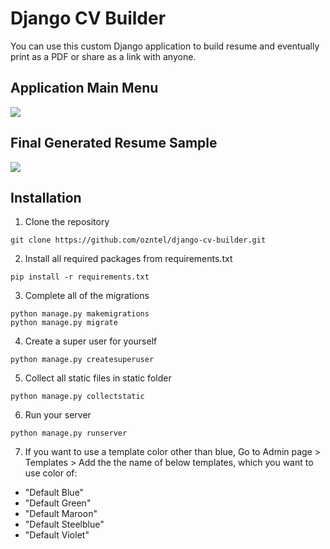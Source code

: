 # Django CV Builder

You can use this custom Django application to build resume and eventually print as a PDF or share as a link with anyone.

Application Main Menu
------

[![](https://s3.ozan.pl/static/github-images/cvbuilder-mainpage.png)](https://s3.ozan.pl/static/github-images/cvbuilder-mainpage.png)

Final Generated Resume Sample
------

[![](https://s3.ozan.pl/static/github-images/cvbuilder-sample.png)](https://s3.ozan.pl/static/github-images/cvbuilder-sample.png)


Installation
------

1. Clone the repository

```
git clone https://github.com/ozntel/django-cv-builder.git
```

2. Install all required packages from requirements.txt

```
pip install -r requirements.txt
```

3. Complete all of the migrations

```
python manage.py makemigrations
python manage.py migrate
```

4. Create a super user for yourself

```
python manage.py createsuperuser
```

5. Collect all static files in static folder

```
python manage.py collectstatic
```

6. Run your server

```
python manage.py runserver
```

7. If you want to use a template color other than blue, Go to Admin page > Templates > Add the the name of below templates, which you want to use color of:

- "Default Blue"
- "Default Green"
- "Default Maroon"
- "Default Steelblue"
- "Default Violet"




